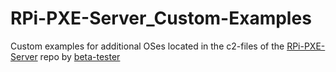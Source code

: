 # RPi-PXE-Server_Custom-Examples
Custom examples for additional OSes located in the c2-files of the [RPi-PXE-Server](https://github.com/beta-tester/RPi-PXE-Server) repo by [beta-tester](https://github.com/beta-tester)
